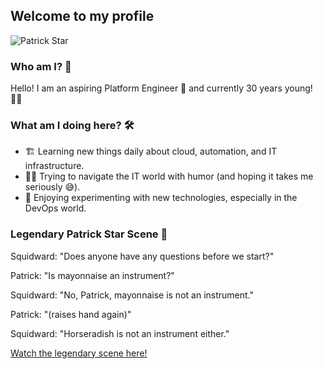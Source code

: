 ## Welcome to my profile

![Patrick Star]("Patrick_Star.svg.png")

### Who am I? 🤔

Hello! I am an aspiring Platform Engineer 🚀 and currently 30 years young! 🧑‍💻

### What am I doing here? 🛠️
- 🏗️ Learning new things daily about cloud, automation, and IT infrastructure.
- 🧑‍🏫 Trying to navigate the IT world with humor (and hoping it takes me seriously 😅).
- 🤖 Enjoying experimenting with new technologies, especially in the DevOps world.

### Legendary Patrick Star Scene 🎺
Squidward: "Does anyone have any questions before we start?"

Patrick: "Is mayonnaise an instrument?"

Squidward: "No, Patrick, mayonnaise is not an instrument."

Patrick: "(raises hand again)"

Squidward: "Horseradish is not an instrument either."

[Watch the legendary scene here!](https://www.youtube.com/watch?v=d1JA-nh0IfI&t=8s)
